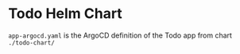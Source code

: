 # Todo Helm Chart

`app-argocd.yaml` is the ArgoCD definition of the Todo app from chart `./todo-chart/`